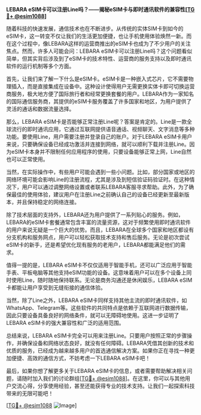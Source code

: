 **LEBARA eSIM卡可以注册Line吗？——揭秘eSIM卡与即时通讯软件的兼容性[[TG💪+ @esim1088](https://t.me/s/esim1088)]**

随着科技的快速发展，通信技术也在不断进步。从传统的实体SIM卡到如今的eSIM卡，这一转变不仅让我们的生活更加便捷，也让手机使用体验焕然一新。而在这个过程中，像LEBARA这样的运营商推出的eSIM卡也成为了不少用户的关注焦点。然而，许多人可能会问：LEBARA eSIM卡可以注册Line吗？这个问题看似简单，但其实背后涉及到了eSIM卡的技术特性、运营商的服务支持以及即时通讯软件的运行机制等多个方面。

首先，让我们来了解一下什么是eSIM卡。eSIM卡是一种嵌入式芯片，它不需要物理插入，而是直接集成在设备中。这种设计使得用户无需更换实体卡即可切换运营商服务，极大地方便了国际旅行者和经常更换套餐的用户。LEBARA作为一家知名的国际通信服务商，其提供的eSIM卡服务覆盖了许多国家和地区，为用户提供了灵活的通话和数据流量选择。

那么，LEBARA eSIM卡是否能够正常注册Line呢？答案是肯定的。Line是一款全球流行的即时通讯应用，它通过互联网提供语音通话、视频聊天、文字消息等多种功能。要使用Line，用户需要注册并登录自己的账户。对于LEBARA eSIM卡用户来说，只要确保设备已经成功激活并连接到网络，就可以顺利下载并注册Line。因为eSIM卡本身并不限制任何应用程序的使用，只要设备能够正常上网，Line自然也可以正常使用。

当然，在实际操作中，有些用户可能会遇到一些小问题。比如，部分国家或地区的网络环境可能会影响Line的注册流程，尤其是涉及到短信验证码验证时。在这种情况下，用户可以通过调整网络设置或者联系LEBARA客服寻求帮助。此外，为了确保最佳的使用体验，建议用户在注册Line之前确认自己的设备已经更新至最新版本，并且保持稳定的网络连接。

除了技术层面的支持外，LEBARA还为用户提供了一系列贴心的服务。例如，LEBARA的eSIM卡套餐通常包含丰富的流量资源，这对于频繁使用即时通讯软件的用户来说无疑是一个巨大的优势。而且，LEBARA在全球多个国家和地区都设有分支机构和服务网点，用户可以轻松获取技术支持和售后服务。无论是初次尝试eSIM卡的新手，还是希望优化现有服务的老用户，LEBARA都能满足他们的需求。

值得一提的是，LEBARA eSIM卡不仅仅适用于智能手机，还可以广泛应用于智能手表、平板电脑等其他支持eSIM功能的设备。这意味着用户可以在多个设备上同时使用Line，随时随地保持联系。无论是商务沟通还是休闲娱乐，LEBARA eSIM卡都能让用户享受到无缝衔接的通信体验。

当然，除了Line之外，LEBARA eSIM卡同样支持其他主流的即时通讯软件，如WhatsApp、Telegram等。这些软件的共同特点是依赖于互联网进行数据传输，因此只要设备具备良好的网络条件，就可以无障碍地使用。这进一步证明了LEBARA eSIM卡的强大兼容性和广泛的适用范围。

总结来说，LEBARA eSIM卡完全可以用来注册Line。只要用户按照正常的步骤操作，并确保设备和网络状态良好，就没有任何障碍。LEBARA凭借其创新的技术和优质的服务，已经成为越来越多用户的首选通信解决方案。如果你正在寻找一种更加便捷、高效的通信方式，不妨考虑一下LEBARA eSIM卡吧！

最后，如果你想了解更多关于LEBARA eSIM卡的信息，或者需要帮助解决相关问题，请随时加入我们的讨论群组[[TG💪+ @esim1088](https://t.me/s/esim1088)]。在这里，你可以与其他用户交流心得，分享使用经验，甚至还能获得专业的技术支持。让我们一起探索科技带来的无限可能吧！

[[TG💪+ @esim1088](https://t.me/s/esim1088) ![Image](https://i.postimg.cc/4NQfJmqS/Snipaste-2025-05-13-00-14-12.png)]
